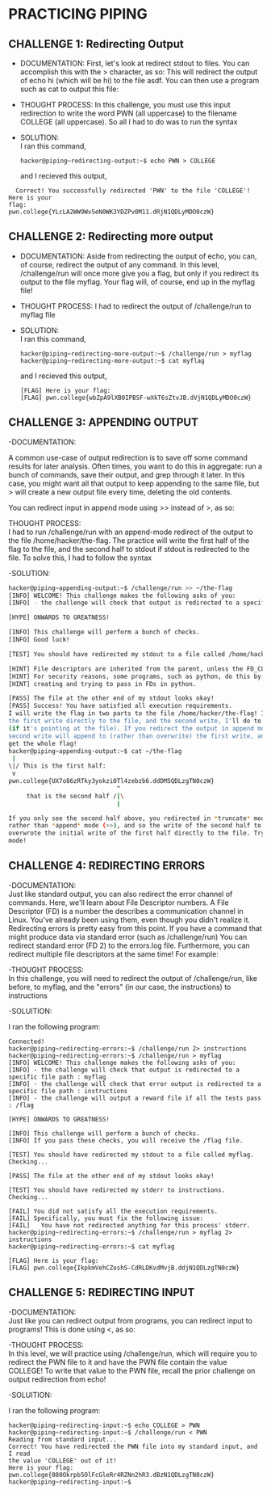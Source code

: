 # PRACTICING PIPING #

## CHALLENGE 1: Redirecting Output

- DOCUMENTATION:
  First, let's look at redirect stdout to files. You can accomplish this with the > character, as so:
  This will redirect the output of echo hi (which will be hi) to the file asdf. You can then use a program such as cat to output this file:

- THOUGHT PROCESS:
  In this challenge, you must use this input redirection to write the word PWN (all uppercase) to the filename COLLEGE (all uppercase). So all I had to do was to run the syntax
  

- SOLUTION:   
I ran this command,
  ```
  hacker@piping~redirecting-output:~$ echo PWN > COLLEGE

  ```
  and I recieved this output,
```
  Correct! You successfully redirected 'PWN' to the file 'COLLEGE'! Here is your 
flag:
pwn.college{YLcLA2WW9Wv5eN0WK3YDZPv0M11.dRjN1QDLyMDO0czW}

```

## CHALLENGE 2: Redirecting more output

- DOCUMENTATION:
  Aside from redirecting the output of echo, you can, of course, redirect the output of any command. In this level,
  /challenge/run will once more give you a flag, but only if you redirect its output to the file myflag. Your flag will, of course, end up in the myflag file!

- THOUGHT PROCESS:
  I had to redirect the output of /challenge/run to myflag file
  

- SOLUTION:   
I ran this command,
  ```
  hacker@piping~redirecting-more-output:~$ /challenge/run > myflag
  hacker@piping~redirecting-more-output:~$ cat myflag

  ```
  and I recieved this output,
  ```
  [FLAG] Here is your flag:
  [FLAG] pwn.college{wbZpA9lXB0IPBSF-wXkT6sZtvJB.dVjN1QDLyMDO0czW}

  ```
## CHALLENGE 3: APPENDING OUTPUT

-DOCUMENTATION:  

A common use-case of output redirection is to save off some command results for later analysis. Often times, 
you want to do this in aggregate: run a bunch of commands, save their output, and grep through it later. In this case, you might want all that output to keep appending to the same file, but > will create a new output file every time, deleting the old contents.

You can redirect input in append mode using >> instead of >, as so:

THOUGHT PROCESS:  
I had to run /challenge/run with an append-mode redirect of the output to the file /home/hacker/the-flag. The practice will write the first half of the flag to the file, and the second half to stdout if stdout is redirected to the file.
To solve this, I had to follow the syntax

-SOLUTION:  
```bash
hacker@piping~appending-output:~$ /challenge/run >> ~/the-flag
[INFO] WELCOME! This challenge makes the following asks of you:
[INFO] - the challenge will check that output is redirected to a specific file path : /home/hacker/the-flag

[HYPE] ONWARDS TO GREATNESS!

[INFO] This challenge will perform a bunch of checks.
[INFO] Good luck!

[TEST] You should have redirected my stdout to a file called /home/hacker/the-flag. Checking...

[HINT] File descriptors are inherited from the parent, unless the FD_CLOEXEC is set by the parent on the file descriptor.
[HINT] For security reasons, some programs, such as python, do this by default in certain cases. Be careful if you are
[HINT] creating and trying to pass in FDs in python.

[PASS] The file at the other end of my stdout looks okay!
[PASS] Success! You have satisfied all execution requirements.
I will write the flag in two parts to the file /home/hacker/the-flag! I'll do
the first write directly to the file, and the second write, I'll do to stdout
(if it's pointing at the file). If you redirect the output in append mode, the
second write will append to (rather than overwrite) the first write, and you'll
get the whole flag!
hacker@piping~appending-output:~$ cat ~/the-flag
 |
\|/ This is the first half:
 v
pwn.college{UX7o86zRTky3yokzi0Tl4zebzb6.ddDM5QDLzgTN0czW}
                              ^
     that is the second half /|\
                              |

If you only see the second half above, you redirected in *truncate* mode (>)
rather than *append* mode (>>), and so the write of the second half to stdout
overwrote the initial write of the first half directly to the file. Try append
mode!
```

## CHALLENGE 4: REDIRECTING ERRORS

-DOCUMENTATION:  
Just like standard output, you can also redirect the error channel of commands. Here, we'll learn about File Descriptor numbers. A File Descriptor (FD) is a number the describes a communication channel in Linux. You've already been using them, even though you didn't realize it.
Redirecting errors is pretty easy from this point. If you have a command that might produce data via standard error (such as /challenge/run)
You can redirect standard error (FD 2) to the errors.log file. Furthermore, you can redirect multiple file descriptors at the same time! For example:

-THOUGHT PROCESS:  
In this challenge, you will need to redirect the output of /challenge/run, like before, to myflag, and the "errors" (in our case, the instructions) to instructions

-SOLUITION:  

I ran the following program:
```
Connected!
hacker@piping~redirecting-errors:~$ /challenge/run 2> instructions
hacker@piping~redirecting-errors:~$ /challenge/run > myflag
[INFO] WELCOME! This challenge makes the following asks of you:
[INFO] - the challenge will check that output is redirected to a specific file path : myflag
[INFO] - the challenge will check that error output is redirected to a specific file path : instructions
[INFO] - the challenge will output a reward file if all the tests pass : /flag

[HYPE] ONWARDS TO GREATNESS!

[INFO] This challenge will perform a bunch of checks.
[INFO] If you pass these checks, you will receive the /flag file.

[TEST] You should have redirected my stdout to a file called myflag. Checking...

[PASS] The file at the other end of my stdout looks okay!

[TEST] You should have redirected my stderr to instructions. Checking...

[FAIL] You did not satisfy all the execution requirements.
[FAIL] Specifically, you must fix the following issue:
[FAIL]   You have not redirected anything for this process' stderr.
hacker@piping~redirecting-errors:~$ /challenge/run > myflag 2> instructions
hacker@piping~redirecting-errors:~$ cat myflag

[FLAG] Here is your flag:
[FLAG] pwn.college{IkpkmVehCZoshS-CdRLDKvdMvjB.ddjN1QDLzgTN0czW}
```

## CHALLENGE 5: REDIRECTING INPUT

-DOCUMENTATION:  
Just like you can redirect output from programs, you can redirect input to programs! This is done using <, as so:

-THOUGHT PROCESS:  
In this level, we will practice using /challenge/run, which will require you to redirect the PWN file to it and have the PWN file contain the value COLLEGE! To write that value to the PWN file, recall the prior challenge on output redirection from echo!

-SOLUITION:  

I ran the following program:
```
hacker@piping~redirecting-input:~$ echo COLLEGE > PWN
hacker@piping~redirecting-input:~$ /challenge/run < PWN
Reading from standard input...
Correct! You have redirected the PWN file into my standard input, and I read
the value 'COLLEGE' out of it!
Here is your flag:
pwn.college{080Okrpb5OlFcGleRr4RZNn2hR3.dBzN1QDLzgTN0czW}
hacker@piping~redirecting-input:~$
```
